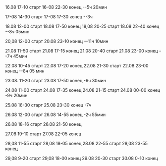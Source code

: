16.08 17-10 старт
16-08 22-30 конец
--5ч 20мин

17-08 14-30 старт
17-08 17-30 конец
--3ч

18.08 12-00 старт
18.08 17-50 конец
18,08 20-25 старт
18.08 22-40 конец
--8ч 05мин

20,08 12-00 старт
20.08 23-10 конец
--11ч 10мин

21.08 11-50 старт
21.08 17-15 конец
21.08 20-40 старт
21.08 23-00 конец
--7ч 45мин

22.08 10-45 старт
22.08 17-20 конец
22.08 21-30 старт
22.08 23-00 конец
--8ч 05 мин

23.08. 11-20 старт
23.08 17-50 конец
-6ч 30мин

24.08 11-00 старт
24.08 17-35 конец
24.08 21-15 старт
24.08 00-00 конец
-9ч 20мин

25.08 16-30 старт
25.08 23-30 конец
-7ч

26.08 12-00 старт
26.08 14-55 конец
-2ч 55мин

26.08 18-16 старт
26.08 21-50 конец

27.08 19-10 старт
27.08 22-05 конец

28,08 11-55 старт
28,08 18-05 конец
28.08 22-55 старт
28,08 23-55 конец

29,08 9-20 старт
29,08 18-00 конец
29.08 20-30 старт
30.08 0-10 конец
